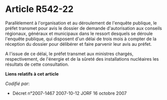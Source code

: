 # Article R542-22

Parallèlement à l'organisation et au déroulement de l'enquête publique, le préfet transmet pour avis le dossier de demande
d'autorisation aux conseils régionaux, généraux et municipaux dans le ressort desquels se déroule l'enquête publique, qui
disposent d'un délai de trois mois à compter de la réception du dossier pour délibérer et faire parvenir leur avis au préfet.

A l'issue de ce délai, le préfet transmet aux ministres chargés, respectivement, de l'énergie et de la sûreté des
installations nucléaires les résultats de cette consultation.

**Liens relatifs à cet article**

_Codifié par_:

  - Décret n°2007-1467 2007-10-12 JORF 16 octobre 2007
